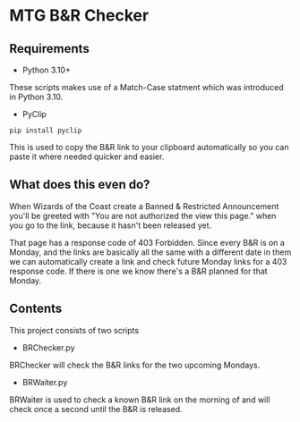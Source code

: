 # MTG B&R Checker


## Requirements

- Python 3.10+

These scripts makes use of a Match-Case statment which was introduced in Python 3.10.

- PyClip

`pip install pyclip`

This is used to copy the B&R link to your clipboard automatically so you can paste it where needed quicker and easier.

## What does this even do?
When Wizards of the Coast create a Banned & Restricted Announcement you'll be greeted with "You are not authorized the view this page." when you go to the link, because it hasn't been released yet.

That page has a response code of 403 Forbidden. Since every B&R is on a Monday, and the links are basically all the same with a different date in them we can automatically create a link and check future Monday links for a 403 response code. If there is one we know there's a B&R planned for that Monday.


## Contents
This project consists of two scripts
 - BRChecker.py

BRChecker will check the B&R links for the two upcoming Mondays.

 - BRWaiter.py

BRWaiter is used to check a known B&R link on the morning of and will check once a second until the B&R is released.

